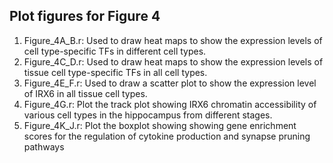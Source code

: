 ## Plot figures for Figure 4

1. Figure_4A_B.r: Used to draw heat maps to show the expression levels of cell type-specific TFs in different cell types.
2. Figure_4C_D.r: Used to draw heat maps to show the expression levels of tissue cell type-specific TFs in all cell types.
3. Figure_4E_F.r: Used to draw a scatter plot to show the expression level of IRX6 in all tissue cell types.
4. Figure_4G.r: Plot the track plot showing IRX6 chromatin accessibility of various cell types in the hippocampus from different stages.
5. Figure_4K_J.r: Plot the boxplot showing showing gene enrichment scores for the regulation of cytokine production and synapse pruning pathways